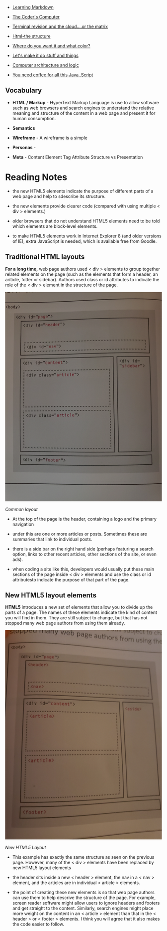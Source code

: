 <nav>

- [Learning Markdown](01-learning-markdown.md) 

- [The Coder's Computer](02-the-coders-computer.md)

- [Terminal revision and the cloud....or the matrix](03-revisions-and-the-cloud.md)

- [Html-the structure](04-structure-with-html.md)

- [Where do you want it and what color?](05-design-with-css.md)

- [Let's make it do stuff and things](06a-dynamic-with-javascript.md)

- [Computer architecture and logic](06b-computer-architecture-and-logic.md)

- [You need coffee for all this Java..Script](07-programming-with-js.md)

</nav>

## Vocabulary

- **HTML / Markup** - HyperText Markup Language is use to allow software such as web browsers and search engines
to understand the relative meaning and structure of the content in a web page and present it for human consumption.

- **Semantics**
- **Wireframe** - A wireframe is a simple
- **Personas** - 
- **Meta** - 
Content
Element
Tag
Attribute
Structure vs Presentation

# Reading Notes

- the new HTML5 elements indicate the purpose of different parts of a web page and help to sdescribe its structure.

- the new elements provide clearer code (compared with using multiple < div > elements.)

- older browsers that do not understand HTML5 elements need to be told which elements are block-level elements.

- to make HTML5 elements work in Internet Explorer 8 (and older versions of IE), extra JavaScript is needed, 
which is available free from Goodle.

## Traditional HTML layouts

**For a long time,** web page authors used < div > elements to group together related elements 
on the page (such as the elements that form a header, an ariticle, fotter or sidebar). Authors 
used class or id attributes to indicate the role of the < div > element in the structure of the page.

![traditional html layout](images/traditional-html-layout.jpg)

*Common layout*

- At the top of the page is the header, containing a logo and the primary navigation

- under this are one or more articles or posts. Sometimes these are summaries that link to individual posts.

- there is a side bar on the right hand side (perhaps featuring a search option, links to other recent articles, 
other sections of the site, or even ads).

- when coding a site like this, developers would usually put these main sections of the page inside < div > 
elements and use the class or id attributesto indicate the purpose of that part of the page.

## New HTML5 layout elements

**HTML5** introduces a new set of elements that allow you to divide up the parts of a page. The names of 
these elements indicate the kind of content you will find in them. They are still subject to change, but 
that has not stopped many web page authors from using them already.

![New HTML layout](images/new-html5-layout.jpg)

*New HTML5 Layout*

- This example has exactly the same structure as seen on the previous page. However, many of the < div > elements 
have been replaced by new HTML5 layout elements

- the header sits inside a new < header > element, the nav in a < nav > element, and the articles are in individual
< article > elements.

- the point of creating these new elements is so that web page authors can use them to help descrive the structure 
of the page. For example, screen reader software might allow users to ignore headers and footers and get straight 
to the content. Similarly, search engines might place more weight on the content in an < article > element than 
that in the < header > or < footer > elements. I think you will agree that it also makes the code easier to follow.

